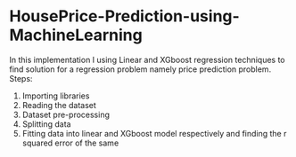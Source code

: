 # HousePrice-Prediction-using-MachineLearning
In this implementation I using Linear and XGboost regression techniques to find solution for a regression problem namely price prediction problem.
Steps:

1) Importing libraries
2) Reading the dataset
3) Dataset pre-processing
4) Splitting data
5) Fitting data into linear and XGboost model respectively and finding the r squared error of the same 

